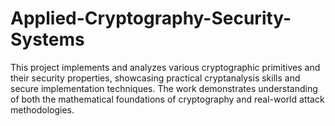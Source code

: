# Applied-Cryptography-Security-Systems
This project implements and analyzes various cryptographic primitives and their security properties, showcasing practical cryptanalysis skills and secure implementation techniques. The work demonstrates understanding of both the mathematical foundations of cryptography and real-world attack methodologies.
